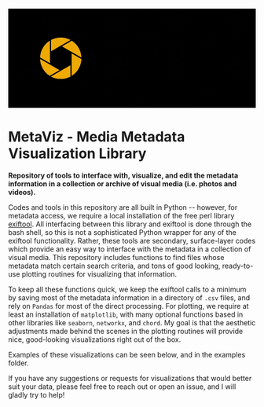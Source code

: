 ![](gallery/banner.gif?raw=true)

# MetaViz - Media Metadata Visualization Library

**Repository of tools to interface with, visualize, and edit the metadata information in a collection or archive of visual media (i.e. photos and videos).**

Codes and tools in this repository are all built in Python -- however, for metadata access, we require a local installation of the free perl library [exiftool](https://exiftool.org/). All interfacing between this library and exiftool is done through the bash shell, so this is not a sophisticated Python wrapper for any of the exiftool functionality. Rather, these tools are secondary, surface-layer codes which provide an easy way to interface with the metadata in a collection of visual media. This repository includes functions to find files whose metadata match certain search criteria, and tons of good looking, ready-to-use plotting routines for visualizing that information.

To keep all these functions quick, we keep the exiftool calls to a minimum by saving most of the metadata information in a directory of `.csv` files, and rely on `Pandas` for most of the direct processing. For plotting, we require at least an installation of `matplotlib`, with many optional functions based in other libraries like `seaborn`, `networkx`, and `chord`. My goal is that the aesthetic adjustments made behind the scenes in the plotting routines will provide nice, good-looking visualizations right out of the box.

Examples of these visualizations can be seen below, and in the examples folder.

If you have any suggestions or requests for visualizations that would better suit your data, please feel free to reach out or open an issue, and I will gladly try to help!
